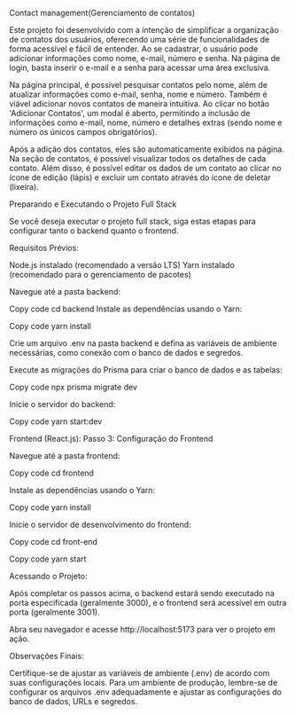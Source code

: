 Contact management(Gerenciamento de contatos)

Este projeto foi desenvolvido com a intenção de simplificar a organização de contatos dos usuários, oferecendo
uma série de funcionalidades de forma acessível e fácil de entender. Ao se cadastrar, o usuário pode adicionar
informações como nome, e-mail, número e senha. Na página de login, basta inserir o e-mail e a senha para acessar
uma área exclusiva.

Na página principal, é possível pesquisar contatos pelo nome, além de atualizar informações como e-mail, senha,
nome e número. Também é viável adicionar novos contatos de maneira intuitiva. Ao clicar no botão 'Adicionar Contatos',
um modal é aberto, permitindo a inclusão de informações como e-mail, nome, número e detalhes extras
(sendo nome e número os únicos campos obrigatórios).

Após a adição dos contatos, eles são automaticamente exibidos na página. Na seção de contatos, é possível visualizar
todos os detalhes de cada contato. Além disso, é possível editar os dados de um contato ao clicar no ícone de
edição (lápis) e excluir um contato através do ícone de deletar (lixeira).


Preparando e Executando o Projeto Full Stack

Se você deseja executar o projeto full stack, siga estas etapas para configurar tanto o backend quanto o frontend.

Requisitos Prévios:

Node.js instalado (recomendado a versão LTS)
Yarn instalado (recomendado para o gerenciamento de pacotes)

Navegue até a pasta backend:

Copy code
cd backend
Instale as dependências usando o Yarn:

Copy code
yarn install

Crie um arquivo .env na pasta backend e defina as variáveis de ambiente necessárias, como conexão com o banco de dados e segredos.

Execute as migrações do Prisma para criar o banco de dados e as tabelas:

Copy code
npx prisma migrate dev

Inicie o servidor do backend:

Copy code
yarn start:dev


Frontend (React.js):
Passo 3: Configuração do Frontend

Navegue até a pasta frontend:

Copy code
cd frontend

Instale as dependências usando o Yarn:

Copy code
yarn install

Inicie o servidor de desenvolvimento do frontend:

Copy code
cd front-end

Copy code
yarn start

Acessando o Projeto:

Após completar os passos acima, o backend estará sendo executado na porta especificada (geralmente 3000), e o 
frontend será acessível em outra porta (geralmente 3001).

Abra seu navegador e acesse http://localhost:5173 para ver o projeto em ação.

Observações Finais:

Certifique-se de ajustar as variáveis de ambiente (.env) de acordo com suas configurações locais.
Para um ambiente de produção, lembre-se de configurar os arquivos .env adequadamente e ajustar as configurações 
do banco de dados, URLs e segredos.

